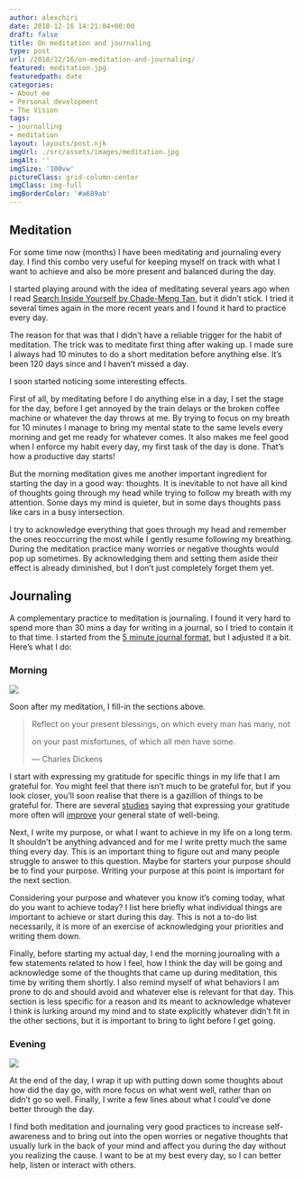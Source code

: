 ```yaml
---
author: alexchiri
date: 2018-12-16 14:21:04+00:00
draft: false
title: On meditation and journaling
type: post
url: /2018/12/16/on-meditation-and-journaling/
featured: meditation.jpg
featuredpath: date
categories:
- About me
- Personal development
- The Vision
tags:
- journalling
- meditation
layout: layouts/post.njk
imgUrl: ./src/assets/images/meditation.jpg
imgAlt: ''
imgSize: '100vw'
pictureClass: grid-column-center
imgClass: img-full
imgBorderColor: '#a689ab'
---
```


## Meditation


For some time now (months) I have been meditating and journaling every day. I find this combo very useful for keeping myself on track with what I want to achieve and also be more present and balanced during the day.

I started playing around with the idea of meditating several years ago when I read [Search Inside Yourself by Chade-Meng Tan](https://www.amazon.com/Search-Inside-Yourself-Unexpected-Achieving/dp/006227726X/), but it didn’t stick. I tried it several times again in the more recent years and I found it hard to practice every day.

The reason for that was that I didn’t have a reliable trigger for the habit of meditation. The trick was to meditate first thing after waking up. I made sure I always had 10 minutes to do a short meditation before anything else. It’s been 120 days since and I haven’t missed a day.

I soon started noticing some interesting effects.

First of all, by meditating before I do anything else in a day, I set the stage for the day, before I get annoyed by the train delays or the broken coffee machine or whatever the day throws at me. By trying to focus on my breath for 10 minutes I manage to bring my mental state to the same levels every morning and get me ready for whatever comes. It also makes me feel good when I enforce my habit every day, my first task of the day is done. That’s how a productive day starts!

But the morning meditation gives me another important ingredient for starting the day in a good way: thoughts. It is inevitable to not have all kind of thoughts going through my head while trying to follow my breath with my attention. Some days my mind is quieter, but in some days thoughts pass like cars in a busy intersection.

I try to acknowledge everything that goes through my head and remember the ones reoccurring the most while I gently resume following my breathing. During the meditation practice many worries or negative thoughts would pop up sometimes. By acknowledging them and setting them aside their effect is already diminished, but I don’t just completely forget them yet.


## Journaling


A complementary practice to meditation is journaling. I found it very hard to spend more than 30 mins a day for writing in a journal, so I tried to contain it to that time. I started from the [5 minute journal format](https://www.intelligentchange.com/products/the-five-minute-journal), but I adjusted it a bit. Here’s what I do:


### Morning


![](/img/Screenshot-2018-11-04-at-19.16.03.png)


Soon after my meditation, I fill-in the sections above.


<blockquote>Reflect on your present blessings, on which every man has many, not

on your past misfortunes, of which all men have some.

— Charles Dickens</blockquote>


I start with expressing my gratitude for specific things in my life that I am grateful for. You might feel that there isn’t much to be grateful for, but if you look closer, you’ll soon realise that there is a gazillion of things to be grateful for. There are several [studies](https://greatergood.berkeley.edu/images/application_uploads/sheldon-SustainPositiveEmotion.pdf) saying that expressing your gratitude more often will [improve](https://greatergood.berkeley.edu/pdfs/GratitudePDFs/6Emmons-BlessingsBurdens.pdf) your general state of well-being.

Next, I write my purpose, or what I want to achieve in my life on a long term. It shouldn’t be anything advanced and for me I write pretty much the same thing every day. This is an important thing to figure out and many people struggle to answer to this question. Maybe for starters your purpose should be to find your purpose. Writing your purpose at this point is important for the next section.

Considering your purpose and whatever you know it’s coming today, what do you want to achieve today? I list here briefly what individual things are important to achieve or start during this day. This is not a to-do list necessarily, it is more of an exercise of acknowledging your priorities and writing them down.

Finally, before starting my actual day, I end the morning journaling with a few statements related to how I feel, how I think the day will be going and acknowledge some of the thoughts that came up during meditation, this time by writing them shortly. I also remind myself of what behaviors I am prone to do and should avoid and whatever else is relevant for that day. This section is less specific for a reason and its meant to acknowledge whatever I think is lurking around my mind and to state explicitly whatever didn’t fit in the other sections, but it is important to bring to light before I get going.


### Evening


![](/img/Screenshot-2018-11-04-at-19.17.30.png)


At the end of the day, I wrap it up with putting down some thoughts about how did the day go, with more focus on what went well, rather than on didn’t go so well. Finally, I write a few lines about what I could’ve done better through the day.

I find both meditation and journaling very good practices to increase self-awareness and to bring out into the open worries or negative thoughts that usually lurk in the back of your mind and affect you during the day without you realizing the cause. I want to be at my best every day, so I can better help, listen or interact with others.
